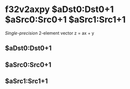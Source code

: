 # f32v2axpy $aDst0:Dst0+1 $aSrc0:Src0+1 $aSrc1:Src1+1

*Single-precision* 2-element vector z = ax + y


## $aDst0:Dst0+1

## $aSrc0:Src0+1

## $aSrc1:Src1+1

